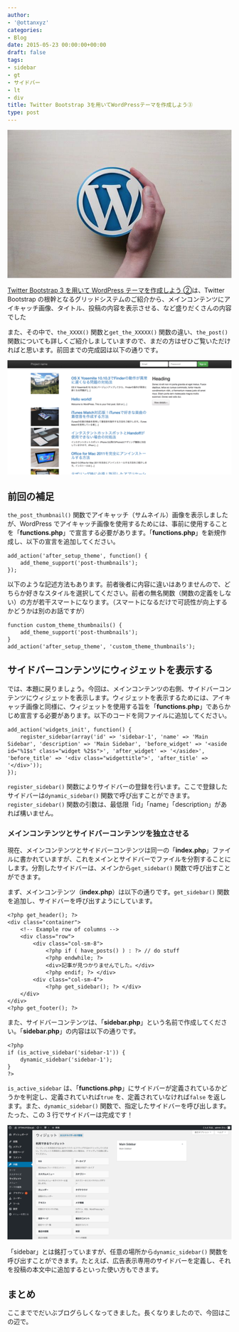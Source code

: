 ```yaml
---
author:
- '@ottanxyz'
categories:
- Blog
date: 2015-05-23 00:00:00+00:00
draft: false
tags:
- sidebar
- gt
- サイドバー
- lt
- div
title: Twitter Bootstrap 3を用いてWordPressテーマを作成しよう③
type: post
---
```


![](150523-5560631fae5d9.jpg)

[Twitter Bootstrap 3 を用いて WordPress テーマを作成しよう ②](/posts/2015/05/theme-twitter-bootstrap-02-1456/)は、Twitter Bootstrap の根幹となるグリッドシステムのご紹介から、メインコンテンツにアイキャッチ画像、タイトル、投稿の内容を表示させる、など盛りだくさんの内容でした

また、その中で、`the_XXXX()` 関数と`get_the_XXXXX()` 関数の違い、`the_post()` 関数についても詳しくご紹介しましていますので、まだの方はぜひご覧いただければと思います。前回までの完成図は以下の通りです。

![](150523-556063217ec3b.png)

## 前回の補足

`the_post_thumbnail()` 関数でアイキャッチ（サムネイル）画像を表示しましたが、WordPress でアイキャッチ画像を使用するためには、事前に使用することを「**functions.php**」で宣言する必要があります。「**functions.php**」を新規作成し、以下の宣言を追加してください。

    add_action('after_setup_theme', function() {
        add_theme_support('post-thumbnails');
    });

以下のような記述方法もあります。前者後者に内容に違いはありませんので、どちらか好きなスタイルを選択してください。前者の無名関数（関数の定義をしない）の方が若干スマートになります。（スマートになるだけで可読性が向上するかどうかは別のお話ですが）

    function custom_theme_thumbnails() {
        add_theme_support('post-thumbnails');
    }
    add_action('after_setup_theme', 'custom_theme_thumbnails');

## サイドバーコンテンツにウィジェットを表示する

では、本題に戻りましょう。今回は、メインコンテンツの右側、サイドバーコンテンツにウィジェットを表示します。ウィジェットを表示するためには、アイキャッチ画像と同様に、ウィジェットを使用する旨を「**functions.php**」であらかじめ宣言する必要があります。以下のコードを同ファイルに追加してください。

    add_action('widgets_init', function() {
        register_sidebar(array('id' => 'sidebar-1', 'name' => 'Main Sidebar', 'description' => 'Main Sidebar', 'before_widget' => '<aside id="%1$s" class="widget %2$s">', 'after_widget' => '</aside>', 'before_title' => '<div class="widgettitle">', 'after_title' => '</div>'));
    });

`register_sidebar()` 関数によりサイドバーの登録を行います。ここで登録したサイドバーは`dynamic_sidebar()` 関数で呼び出すことができます。`register_sidebar()` 関数の引数は、最低限「id」「name」「description」があれば構いません。

### メインコンテンツとサイドバーコンテンツを独立させる

現在、メインコンテンツとサイドバーコンテンツは同一の「**index.php**」ファイルに書かれていますが、これをメインとサイドバーでファイルを分割することにします。分割したサイドバーは、メインから`get_sidebar()` 関数で呼び出すことができます。

まず、メインコンテンツ（**index.php**）は以下の通りです。`get_sidebar()` 関数を追加し、サイドバーを呼び出すようにしています。

    <?php get_header(); ?>
    <div class="container">
        <!-- Example row of columns -->
        <div class="row">
            <div class="col-sm-8">
                <?php if ( have_posts() ) : ?> // do stuff
                <?php endwhile; ?>
                <div>記事が見つかりませんでした。</div>
                <?php endif; ?> </div>
            <div class="col-sm-4">
                <?php get_sidebar(); ?> </div>
        </div>
    </div>
    <?php get_footer(); ?>

また、サイドバーコンテンツは、「**sidebar.php**」という名前で作成してください。「**sidebar.php**」の内容は以下の通りです。

    <?php
    if (is_active_sidebar('sidebar-1')) {
        dynamic_sidebar('sidebar-1');
    }
    ?>

`is_active_sidebar` は、「**functions.php**」にサイドバーが定義されているかどうかを判定し、定義されていれば`true` を、定義されていなければ`false` を返します。また、`dynamic_sidebar()` 関数で、指定したサイドバーを呼び出します。たった、この 3 行でサイドバーは完成です！

![](150523-55606327e3200.png)

「sidebar」とは銘打っていますが、任意の場所から`dynamic_sidebar()` 関数を呼び出すことができます。たとえば、広告表示専用のサイドバーを定義し、それを投稿の本文中に追加するといった使い方もできます。

## まとめ

ここまででだいぶブログらしくなってきました。長くなりましたので、今回はこの辺で。